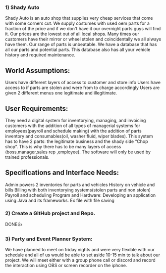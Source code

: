### **1) Shady Auto**
Shady Auto is an auto shop that supplies very cheap services that come with some corners cut. We supply costumes with used oem parts for a fraction of the price and if we don't have it our overnight parts guys will find it. Our prices are the lowest out of all local shops. Many times our customers have their mirror or wheel stolen and coincidentally we all always have them. Our range of parts is unbeatable. We have a database that has all our parts and potential parts. This database also has all your vehicle history and required maintenance.


## **World Assumptions:**
Users have different layers of access to customer and store info
Users have access to if parts are stolen and were from to charge accordingly 
Users are given 2 different menus one legitimate and illegitimate.

## **User Requirements:**
They need a digital system for inventorying, managing, and invoicing customers with the addition of all types of managerial systems for employees(payroll and schedule making) with the addition of parts inventory and consumables(oil, washer fluid, wiper blades). This system has to have 2 parts: the legitimate business and the shady side “Chop shop”. This is why there has to be many layers of access (boss,manager,sales rep ,employee). The software will only be used by trained professionals.


## **Specifications and Interface Needs:**
Admin powers 
2 inventories for parts and vehicles 
History on vehicle and bills
Billing with both inventorying systems(stolen parts and non stolen)
Payroll and scheduling 
Program and Hardware:
Developing an application using Java and its frameworks.
Ex file with file saving


### **2) Create a GitHub project and Repo.**
DONE👍

### 3) Party and Event Planner System:
We have planned to meet on friday nights and were very flexible with our schedule and all of us would be able to set aside 10-15 min to talk about our project. We will meet either with a group phone call or discord and record the interaction using OBS or screen recorder on the iphone. 
